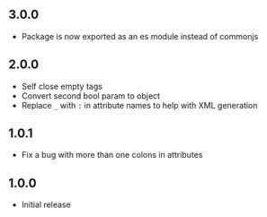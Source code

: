 ## 3.0.0

- Package is now exported as an es module instead of commonjs

## 2.0.0

- Self close empty tags
- Convert second bool param to object
- Replace `_` with `:` in attribute names to help with XML generation

## 1.0.1

- Fix a bug with more than one colons in attributes

## 1.0.0

- Initial release
